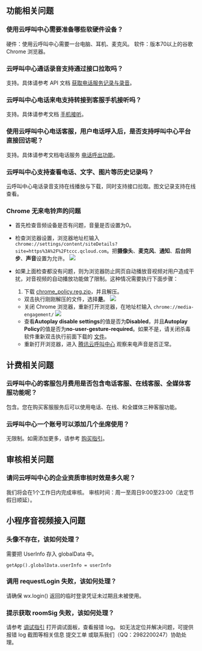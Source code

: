 ## 功能相关问题
### 使用云呼叫中心需要准备哪些软硬件设备？[](id:hardware)
硬件：使用云呼叫中心需要一台电脑、耳机、麦克风。
软件：版本70以上的谷歌 Chrome 浏览器。
### 云呼叫中心通话录音支持通过接口拉取吗？[](id:interface)
支持。具体请参考 API 文档 [获取电话服务记录与录音](https://cloud.tencent.com/document/product/679/47714#1.-.E6.8E.A5.E5.8F.A3.E6.8F.8F.E8.BF.B0)。
###  云呼叫中心电话来电支持转接到客服手机接听吗？[](id:service)
支持。具体请参考文档 [手机接听](https://cloud.tencent.com/document/product/679/48046)。
###  使用云呼叫中心电话客服，用户电话呼入后，是否支持呼叫中心平台直接回访呢？
支持。具体请参考文档电话服务 [电话呼出功能](https://cloud.tencent.com/document/product/679/48045#.E7.94.B5.E8.AF.9D.E5.91.BC.E5.87.BA)。
###  云呼叫中心支持查看电话、文字、图片等历史记录吗？[](id:history)
云呼叫中心电话录音支持在线播放与下载，同时支持接口拉取。图文记录支持在线查看。

### Chrome 无来电铃声的问题[](id:noring)
- 首先检查音频设备是否有问题，音量是否设置为0。
- 检查浏览器设置，浏览器地址栏输入`chrome://settings/content/siteDetails?site=https%3A%2F%2Ftccc.qcloud.com`。把**摄像头**、**麦克风**、**通知**、**后台同步**、**声音**设置为允许。
![](https://qcloudimg.tencent-cloud.cn/raw/506d6c31d2db427460bd919c231d2557.png)

- 如果上面检查都没有问题，则为浏览器防止网页自动播放音视频对用户造成干扰，对音视频的自动播放功能做了限制。这种情况需要执行下面步骤：
  1. 下载 [chrome_policy.reg.zip](https://upload-dianshi-1255598498.file.myqcloud.com/chrome_policy-2fad0f85195e7bf4101fb90f92ce1fa5234b41d2.reg.zip)，并且解压。
  - 双击执行刚刚解压的文件，选择**是**。
    ![](https://qcloudimg.tencent-cloud.cn/raw/ac3b10a90e72b42b6e0b0ccfbc1bd217.png)
  - 关闭 Chrome 浏览器，重新打开浏览器，在地址栏输入 `chrome://media-engagement/`
    ![](https://qcloudimg.tencent-cloud.cn/raw/e835ca89eee86578aa44e85c265fa4ac.png)
  - 查看**Autoplay disable settings**的值是否为**Disabled**，并且**Autoplay Policy**的值是否为**no-user-gesture-required**。如果不是，请关闭杀毒软件重新双击执行前面下载的 [文件](https://upload-dianshi-1255598498.file.myqcloud.com/chrome_policy-2fad0f85195e7bf4101fb90f92ce1fa5234b41d2.reg.zip)。
  - 重新打开浏览器，进入 [腾讯云呼叫中心](https://tccc.qcloud.com/login) 观察来电声音是否正常。

## 计费相关问题[](id:service)
### 云呼叫中心的客服包月费用是否包含电话客服、在线客服、全媒体客服功能呢？
包含。您在购买客服服务后可以使用电话、在线、和全媒体三种客服功能。
### 云呼叫中心一个账号可以添加几个坐席使用？
无限制。如需添加更多，请参考 [购买指引](https://cloud.tencent.com/document/product/679/48025)。
## 审核相关问题[](id:audit)
### 请问云呼叫中心的企业资质审核时效是多久呢？
我们将会在1个工作日内完成审核。
审核时间：周一至周日9:00至23:00（法定节假日顺延）。
## 小程序音视频接入问题[](id:miniprogram)
### 头像不存在，该如何处理？
需要把 UserInfo 存入 globalData 中。
```
getApp().globalData.userInfo = userInfo
```
### 调用 requestLogin 失败，该如何处理？
请确保 wx.login() 返回的临时登录凭证未过期且未被使用。
### 提示获取 roomSig 失败，该如何处理？
请参考 [调试指引](https://developers.weixin.qq.com/miniprogram/dev/framework/usability/debug.html) 打开调试面板，查看报错 log。
如无法定位并解决问题，可提供报错 log 截图等相关信息 提交工单 或联系我们（QQ：2982200247）协助处理。


